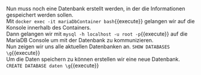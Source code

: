 Nun muss noch eine Datenbank erstellt werden, in der die Informationen gespeichert werden sollen.  
Mit `docker exec -it mariaDbContainer bash`{{execute}} gelangen wir auf die Konsole innerhalb des Containers.  
Dann gelangen wir mit `mysql -h localhost -u root -p`{{execute}} auf die MariaDB Console um mit der Datenbank zu kommunizieren.  
Nun zeigen wir uns alle aktuellen Datenbanken an. `SHOW DATABASES \g`{{execute}}  
Um die Daten speichern zu können erstellen wir eine neue Datenbank. `CREATE DATABASE daten \g`{{execute}}
